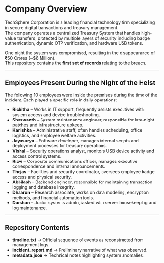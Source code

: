 # Company Overview #
TechSphere Corporation is a leading financial technology firm specializing in secure digital transactions and treasury management.  
The company operates a centralized Treasury System that handles high-value transfers, protected by multiple layers of security including badge authentication, dynamic OTP verification, and hardware USB tokens.  

One night the system was compromised, resulting in the disappearance of ₹50 Crores (~$6 Million).  
This repository contains the **first set of records** relating to the breach.  

---

## Employees Present During the Night of the Heist
The following 10 employees were inside the premises during the time of the incident. Each played a specific role in daily operations:  

- **Richitha** – Works in IT support, frequently assists executives with system access and device troubleshooting.  
- **Shaswanth** – System maintenance engineer, responsible for late-night patches and infrastructure upkeep.  
- **Kanishka** – Administrative staff, often handles scheduling, office logistics, and employee welfare activities.  
- **Jayasurya** – Software developer, manages internal scripts and deployment processes for treasury operations.  
- **Vishal** – Security operations analyst, monitors USB device activity and access control systems.  
- **Rizvi** – Corporate communications officer, manages executive correspondence and internal announcements.  
- **Thejas** – Facilities and security coordinator, oversees employee badge access and physical security.  
- **Abbilash** – Backend engineer, responsible for maintaining transaction logging and database integrity.  
- **Dhaarun** – Research associate, works on data modeling, encryption methods, and financial automation tools.  
- **Darshan** – Junior systems admin, tasked with server housekeeping and log maintenance.  

---

## Repository Contents
- **timeline.txt** → Official sequence of events as reconstructed from management logs.  
- **incident_report.md** → Preliminary narrative of what was observed.  
- **metadata.json** → Technical notes highlighting system anomalies.  



